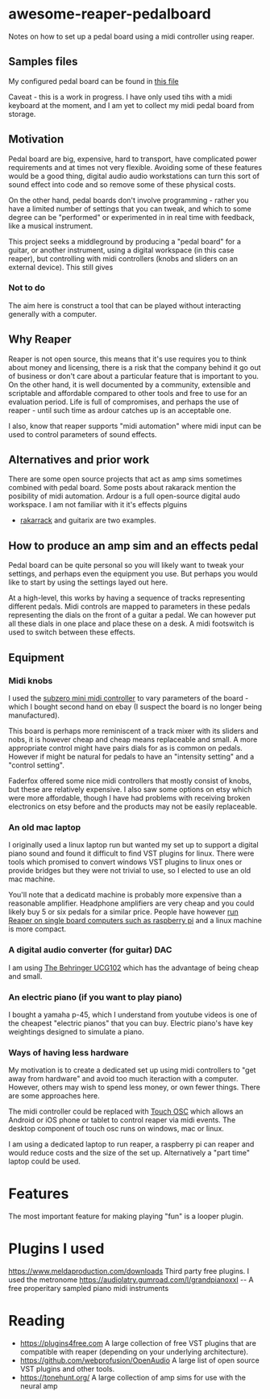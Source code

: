 # awesome-reaper-pedalboard
Notes on how to set up a pedal board using a midi controller using reaper.

## Samples files
My configured pedal board can be found in [this file](pedalboard.RPP)

Caveat - this is a work in progress. I have only used tihs with a midi keyboard at the moment, and I am yet to collect my midi pedal board from storage.

## Motivation
Pedal board are big, expensive, hard to transport, have complicated power requirements and at times not very flexible. Avoiding some of these features would be a good thing, digital audio audio workstations can turn this sort of sound effect into code and so remove some of these physical costs.

On the other hand, pedal boards don't involve programming - rather you have a limited number of settings that you can tweak, and which to some degree can be "performed" or experimented in in real time with feedback, like a musical instrument.

This project seeks a middleground by producing a "pedal board" for a guitar, or another instrument, using a digital workspace (in this case reaper), but controlling with midi controllers (knobs and sliders on an external device). This still gives 


### Not to do 
The aim here is construct a tool that can be played without interacting generally with a computer.

## Why Reaper

Reaper is not open source, this means that it's use requires you to think about money and licensing, there is a risk that the company behind it go out of business or don't care about a particular feature that is important to you. On the other hand, it is well documented by a community, extensible and scriptable and affordable compared to other tools and free to use for an evaluation period. Life is full of compromises, and perhaps the use of reaper - until such time as ardour catches up is an acceptable one. 

I also, know that reaper supports "midi automation" where midi input can be used to control parameters of sound effects.
 

## Alternatives and prior work 
There are some open source projects that act as amp sims sometimes combined with pedal board. Some posts about rakarack mention the posibility of midi automation.
Ardour is a full open-source digital audo workspace. I am not familiar with it it's effects plguins

* [rakarrack](https://rakarrack.sourceforge.net/) and guitarix are two examples.

## How to produce an amp sim and an effects pedal
Pedal board can be quite personal so you will likely want to tweak your settings, and perhaps even the equipment you use. But perhaps you would like to start by using the settings layed out here.

At a high-level, this works by having a sequence of tracks representing different pedals. Midi controls are mapped to parameters in these pedals representing the dials on the front of a guitar a pedal. We can however put all these dials in one place and place these on a desk. A midi footswitch is used to switch between these effects.

## Equipment
### Midi knobs
I used the [subzero mini midi controller](https://www.amazon.co.uk/SubZero-MINICONTROL-MIDI-Controller/dp/B079RL4S9F/ref=cm_cr_arp_d_product_top?ie=UTF8) to vary parameters of the board - which I bought second hand on ebay (I suspect the board is no longer being manufactured).

This board is perhaps more reminiscent of a track mixer with its sliders and nobs, it is however cheap and cheap means replaceable and small. A more appropriate control might have pairs dials for as is common on pedals. However if might be natural for pedals to have an "intensity setting" and a "control setting".

Faderfox offered some nice midi controllers that mostly consist of knobs, but these are relatively expensive. I also saw some options on etsy which were more affordable, though I have had problems with receiving broken electronics on etsy before and the products may not be easily replaceable.

### An old mac laptop
I originally used a linux laptop run but wanted my set up to support a digital piano sound and found it difficult to find VST plugins for linux. There were tools which promised to convert windows VST plugins to linux ones or provide bridges but they were not trivial to use, so I elected to use an old mac machine.

You'll note that a dedicatd machine is probably more expensive than a reasonable amplifier. Headphone amplifiers are very cheap and you could likely buy 5 or six pedals for a similar price. People have however [run Reaper on single board computers such as raspberry pi](https://www.youtube.com/watch?v=ASszi2F495E) and a linux machine is more compact.

### A digital audio converter (for guitar) DAC
I am using [The Behringer UCG102](https://www.behringer.com/behringer/product?modelCode=P0198) which has the advantage of being cheap and small.

### An electric piano (if you want to play piano)

I bought a yamaha p-45, which I understand from youtube videos is one of the cheapest "electric pianos" that you can buy. Electric piano's have key weightings designed to simulate a piano.


### Ways of having less hardware

My motivation is to create a dedicated set up using midi controllers to "get away from hardware" and avoid too much iteraction with a computer. However, others may wish to spend less money, or own fewer things. There are some approaches here.

The midi controller could be replaced with [Touch OSC](https://www.youtube.com/watch?v=hmuhoDx70QM) which allows an Android or iOS phone or tablet to control reaper via midi events. The desktop component of touch osc runs on windows, mac or linux.

I am using a dedicated laptop to run reaper, a raspberry pi can reaper and would reduce costs and the size of the set up. Alternatively a "part time" laptop could be used.

# Features

The most important feature for making playing "fun" is a looper plugin.

# Plugins I used
https://www.meldaproduction.com/downloads Third party free plugins. I used the metronome
https://audiolatry.gumroad.com/l/grandpianoxxl -- A free properitary  sampled piano midi instruments

# Reading
* https://plugins4free.com A large collection of free VST plugins that are compatible with reaper (depending on your underlying architecture).
* https://github.com/webprofusion/OpenAudio A large list of open source VST plugins and other tools.
* https://tonehunt.org/ A large collection of amp sims for use with the neural amp
